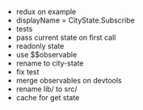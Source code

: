- redux on example
- displayName = CityState.Subscribe
- tests
- pass current state on first call
- readonly state
- use $$observable
- rename to city-state
- fix test
- merge observables on devtools
- rename lib/ to src/
- cache for get state
